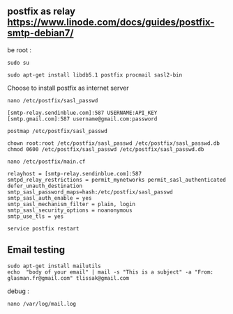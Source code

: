 
## postfix as relay https://www.linode.com/docs/guides/postfix-smtp-debian7/

be root :

```
sudo su
```

```
sudo apt-get install libdb5.1 postfix procmail sasl2-bin
```
Choose to install postfix as internet server
```
nano /etc/postfix/sasl_passwd
```
```
[smtp-relay.sendinblue.com]:587 USERNAME:API_KEY
[smtp.gmail.com]:587 username@gmail.com:password
```
```
postmap /etc/postfix/sasl_passwd
```
```
chown root:root /etc/postfix/sasl_passwd /etc/postfix/sasl_passwd.db
chmod 0600 /etc/postfix/sasl_passwd /etc/postfix/sasl_passwd.db
```
```
nano /etc/postfix/main.cf
```

```
relayhost = [smtp-relay.sendinblue.com]:587
smtpd_relay_restrictions = permit_mynetworks permit_sasl_authenticated defer_unauth_destination
smtp_sasl_password_maps=hash:/etc/postfix/sasl_passwd
smtp_sasl_auth_enable = yes
smtp_sasl_mechanism_filter = plain, login
smtp_sasl_security_options = noanonymous
smtp_use_tls = yes
```

```
service postfix restart
```

## Email testing
```
sudo apt-get install mailutils  
echo  "body of your email" | mail -s "This is a subject" -a "From: glasman.fr@gmail.com" tlissak@gmail.com
```
debug :
```
nano /var/log/mail.log
```     
